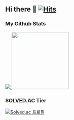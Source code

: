 ## Hi there 👋 [![Hits](https://hits.seeyoufarm.com/api/count/incr/badge.svg?url=https%3A%2F%2Fgithub.com%2Fmaetdor&count_bg=%23FE9D45&title_bg=%23919191&icon=&icon_color=%23A55F5F&title=hits&edge_flat=false)](https://hits.seeyoufarm.com) 


### My Github Stats

<a href="#">
  <img src="https://github-readme-stats-seven-lovat-44.vercel.app/api?username=maetdori&theme=one_dark_pro&show_icons=true height="180px">
</a>
<a href="#">
  <img src="https://github-readme-stats.vercel.app/api/top-langs/?username=maetdori&theme=one_dark_pro&exclude_repo=Jagi,assignment&layout=compact" height="180px">
</a>

### SOLVED.AC Tier
[![Solved.ac 프로필](http://mazassumnida.wtf/api/v2/generate_badge?boj=odong2)](https://solved.ac/odong2)

<!--
**maetdori/maetdori** is a ✨ _special_ ✨ repository because its `README.md` (this file) appears on your GitHub profile.

Here are some ideas to get you started:

- 🔭 I’m currently working on ...
- 🌱 I’m currently learning ...
- 👯 I’m looking to collaborate on ...
- 🤔 I’m looking for help with ...
- 💬 Ask me about ...
- 📫 How to reach me: ...
- 😄 Pronouns: ...
- ⚡ Fun fact: ...
-->
